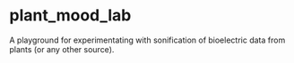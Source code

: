 # plant_mood_lab
A playground for experimentating with sonification of bioelectric data from plants (or any other source).
